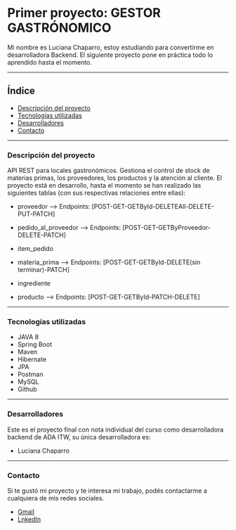 # Primer proyecto: GESTOR GASTRÓNOMICO

Mi nombre es Luciana Chaparro, estoy estudiando para convertirme en desarrolladora Backend. El siguiente proyecto pone en práctica todo lo aprendido hasta el momento.
***

## Índice

- [Descripción del proyecto](#Descripción-del-proyecto)
- [Tecnologías utilizadas](#Tecnologías-utilizadas)
- [Desarrolladores](#desarrolladores)
- [Contacto](#contacto)

***

### Descripción del proyecto

API REST para locales gastronómicos. Gestiona el control de stock de materias primas, los proveedores, los productos y la atención al cliente.
El proyecto está en desarrollo, hasta el momento se han realizado las siguientes tablas (con sus respectivas relaciones entre ellas):

  - proveedor --> Endpoints: [POST-GET-GETById-DELETEAll-DELETE-PUT-PATCH]
  - pedido_al_proveedor --> Endpoints: [POST-GET-GETByProveedor-DELETE-PATCH]
  - item_pedido

  - materia_prima --> Endpoints: [POST-GET-GETById-DELETE(sin terminar)-PATCH]
  - ingrediente
  - producto --> Endpoints: [POST-GET-GETById-PATCH-DELETE]
***

### Tecnologías utilizadas

- JAVA 8
- Spring Boot
- Maven
- Hibernate
- JPA
- Postman
- MySQL
- Github
***

### Desarrolladores

Este es el proyecto final con nota individual del curso como desarrolladora backend de ADA ITW, su única desarrolladora es:
- Luciana Chaparro

***
### Contacto

Si te gustó mi proyecto y te interesa mi trabajo, podés contactarme a cualquiera de mis redes sociales.

-  <a href="mailto:ch.luciana87@gmail.com" name="mail">Gmail</a>
-  <a href="http://linkedin.com/in/luciana-chaparro-39521221a" name="linkedin" >LnkedIn</a>
